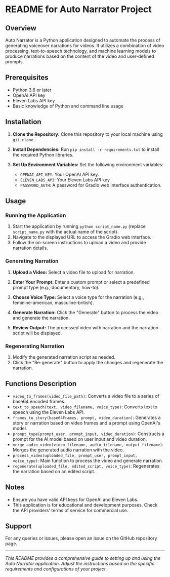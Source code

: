 # README for Auto Narrator Project

## Overview

Auto Narrator is a Python application designed to automate the process of generating voiceover narrations for videos. It utilizes a combination of video processing, text-to-speech technology, and machine learning models to produce narrations based on the content of the video and user-defined prompts.

## Prerequisites

- Python 3.6 or later
- OpenAI API key
- Eleven Labs API key
- Basic knowledge of Python and command line usage

## Installation

1. **Clone the Repository:**
   Clone this repository to your local machine using `git clone`.

2. **Install Dependencies:**
   Run `pip install -r requirements.txt` to install the required Python libraries.

3. **Set Up Environment Variables:**
   Set the following environment variables:
   - `OPENAI_API_KEY`: Your OpenAI API key.
   - `ELEVEN_LABS_API`: Your Eleven Labs API key.
   - `PASSWORD_AUTH`: A password for Gradio web interface authentication.

## Usage

### Running the Application

1. Start the application by running `python script_name.py` (replace `script_name.py` with the actual name of the script).
2. Navigate to the displayed URL to access the Gradio web interface.
3. Follow the on-screen instructions to upload a video and provide narration details.

### Generating Narration

1. **Upload a Video:**
   Select a video file to upload for narration.

2. **Enter Your Prompt:**
   Enter a custom prompt or select a predefined prompt type (e.g., documentary, how-to).

3. **Choose Voice Type:**
   Select a voice type for the narration (e.g., feminine-american, masculine-british).

4. **Generate Narration:**
   Click the "Generate" button to process the video and generate the narration.

5. **Review Output:**
   The processed video with narration and the narration script will be displayed.

### Regenerating Narration

1. Modify the generated narration script as needed.
2. Click the "Re-generate" button to apply the changes and regenerate the narration.

## Functions Description

- `video_to_frames(video_file_path)`: Converts a video file to a series of base64 encoded frames.
- `text_to_speech(text, video_filename, voice_type)`: Converts text to speech using the Eleven Labs API.
- `frames_to_story(base64Frames, prompt, video_duration)`: Generates a story or narration based on video frames and a prompt using OpenAI's model.
- `prompt_type(prompt_user, prompt_input, video_duration)`: Constructs a prompt for the AI model based on user input and video duration.
- `merge_audio_video(video_filename, audio_filename, output_filename)`: Merges the generated audio narration with the video.
- `process_video(uploaded_file, prompt_user, prompt_input, voice_type)`: Main function to process the video and generate narration.
- `regenerate(uploaded_file, edited_script, voice_type)`: Regenerates the narration based on an edited script.

## Notes

- Ensure you have valid API keys for OpenAI and Eleven Labs.
- This application is for educational and development purposes. Check the API providers' terms of service for commercial use.

## Support

For any queries or issues, please open an issue on the GitHub repository page.

---

*This README provides a comprehensive guide to setting up and using the Auto Narrator application. Adjust the instructions based on the specific requirements and configurations of your project.*
